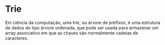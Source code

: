 # Trie
Em ciência da computação, uma trie, ou árvore de prefixos, é uma estrutura de dados do tipo árvore ordenada, que pode ser usada para armazenar um array associativo em que as chaves são normalmente cadeias de caracteres.
